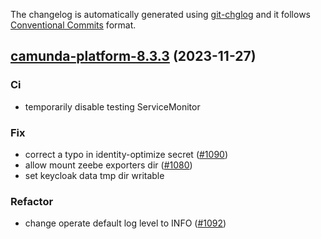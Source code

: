 The changelog is automatically generated using [git-chglog](https://github.com/git-chglog/git-chglog)
and it follows [Conventional Commits](https://www.conventionalcommits.org/en/v1.0.0/) format.


<a name="camunda-platform-8.3.3"></a>
## [camunda-platform-8.3.3](https://github.com/camunda/camunda-platform-helm/compare/camunda-platform-8.3.2...camunda-platform-8.3.3) (2023-11-27)

### Ci

* temporarily disable testing ServiceMonitor

### Fix

* correct a typo in identity-optimize secret ([#1090](https://github.com/camunda/camunda-platform-helm/issues/1090))
* allow mount zeebe exporters dir ([#1080](https://github.com/camunda/camunda-platform-helm/issues/1080))
* set keycloak data tmp dir writable

### Refactor

* change operate default log level to INFO ([#1092](https://github.com/camunda/camunda-platform-helm/issues/1092))

